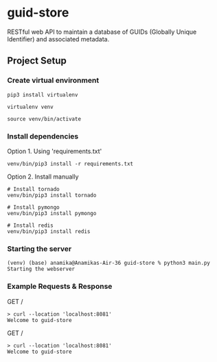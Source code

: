 # guid-store
RESTful web API to maintain a database of GUIDs (Globally Unique Identifier) and associated metadata.

## Project Setup

### Create virtual environment
`pip3 install virtualenv`

`virtualenv venv`

`source venv/bin/activate`

### Install dependencies

Option 1. Using 'requirements.txt'

`venv/bin/pip3 install -r requirements.txt`

Option 2. Install manually

```
# Install tornado
venv/bin/pip3 install tornado

# Install pymongo
venv/bin/pip3 install pymongo

# Install redis
venv/bin/pip3 install redis
```

### Starting the server

```
(venv) (base) anamika@Anamikas-Air-36 guid-store % python3 main.py                                                                                  
Starting the webserver

```

### Example Requests & Response

GET /

```
> curl --location 'localhost:8081'
Welcome to guid-store

```

GET /

```
> curl --location 'localhost:8081'
Welcome to guid-store

```